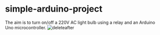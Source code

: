 # simple-arduino-project
The aim is to turn on/off a 220V AC light bulb using a relay and an Arduino Uno microcontroller.
![deleteafter](https://user-images.githubusercontent.com/96151955/152362791-37d070a2-74be-44f7-97b5-309c7f808210.jpg)
